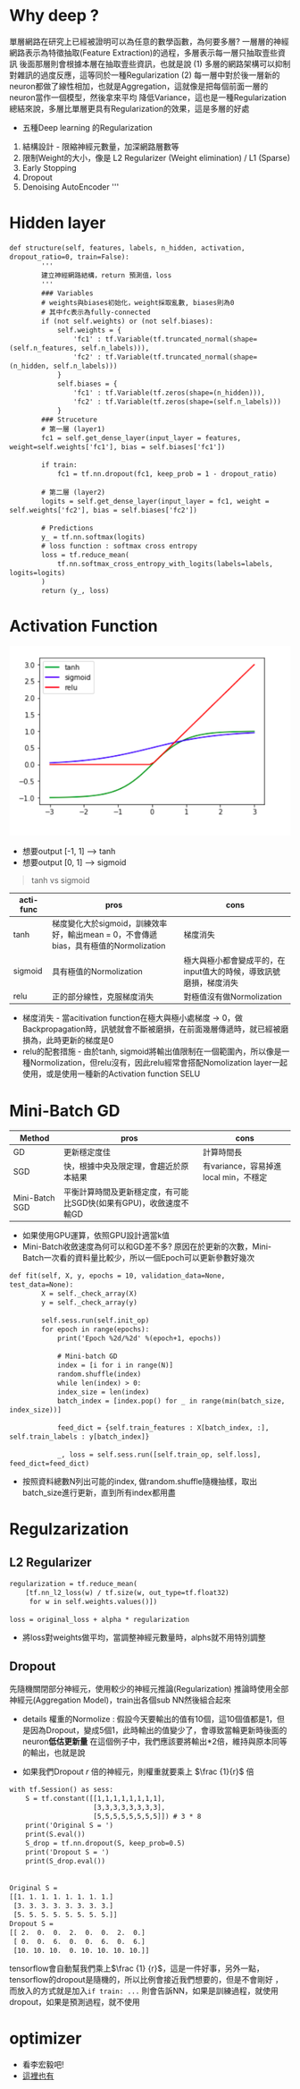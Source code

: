 # Why deep ? 
單層網路在研究上已經被證明可以為任意的數學函數，為何要多層?
一層層的神經網路表示為特徵抽取(Feature Extraction)的過程，多層表示每一層只抽取壹些資訊
後面那層則會根據本層在抽取壹些資訊，也就是說
(1) 多層的網路架構可以抑制對雜訊的過度反應，這等同於一種Regularization
(2) 每一層中對於後一層新的neuron都做了線性相加，也就是Aggregation，這就像是把每個前面一層的neuron當作一個模型，然後拿來平均
降低Variance，這也是一種Regularization
總結來說，多層比單層更具有Regularization的效果，這是多層的好處
* 五種Deep learning 的Regularization
1. 結構設計 - 限縮神經元數量，加深網路層數等
2. 限制Weight的大小，像是 L2 Regularizer (Weight elimination) / L1 (Sparse)
3. Early Stopping
4. Dropout
5. Denoising AutoEncoder
'''

# Hidden layer
```
def structure(self, features, labels, n_hidden, activation, dropout_ratio=0, train=False):
        '''
        建立神經網路結構，return 預測值，loss
        '''
        ### Variables
        # weights與biases初始化，weight採取亂數, biases則為0
        # 其中fc表示為fully-connected
        if (not self.weights) or (not self.biases):
            self.weights = {
                'fc1' : tf.Variable(tf.truncated_normal(shape=(self.n_features, self.n_labels))),
                'fc2' : tf.Variable(tf.truncated_normal(shape=(n_hidden, self.n_labels)))
            }
            self.biases = {
                'fc1' : tf.Variable(tf.zeros(shape=(n_hidden))),
                'fc2' : tf.Variable(tf.zeros(shape=(self.n_labels)))
            }
        ### Struceture
        # 第一層 (layer1)
        fc1 = self.get_dense_layer(input_layer = features, weight=self.weights['fc1'], bias = self.biases['fc1'])

        if train:
            fc1 = tf.nn.dropout(fc1, keep_prob = 1 - dropout_ratio)
        
        # 第二層 (layer2)
        logits = self.get_dense_layer(input_layer = fc1, weight = self.weights['fc2'], bias = self.biases['fc2'])

        # Predictions
        y_ = tf.nn.softmax(logits)
        # loss function : softmax cross entropy
        loss = tf.reduce_mean(
            tf.nn.softmax_cross_entropy_with_logits(labels=labels, logits=logits)
        )
        return (y_, loss)
```
# Activation Function
<img src = './images/activation function (DNN_intro).png'></img>

* 想要output [-1, 1] --> tanh
* 想要output [0, 1] --> sigmoid
> tanh vs sigmoid 

|acti-func|pros|cons|
|---------|---|----|
|tanh|梯度變化大於sigmoid，訓練效率好，輸出mean = 0，不會傳遞bias，具有極值的Normolization|梯度消失|
|sigmoid|具有極值的Normolization|極大與極小都會變成平的，在input值大的時候，導致訊號磨損，梯度消失|
|relu|正的部分線性，克服梯度消失|對極值沒有做Normolization|
* 梯度消失 - 當acitivation function在極大與極小處梯度 -> 0，做Backpropagation時，訊號就會不斷被磨損，在前面幾層傳遞時，就已經被磨損為，此時更新的梯度是0
* relu的配套措施 - 由於tanh, sigmoid將輸出值限制在一個範圍內，所以像是一種Normolization，但relu沒有，因此relu經常會搭配Nomolization layer一起使用，或是使用一種新的Activation function SELU
  
# Mini-Batch GD

|Method|pros|cons|
|------|----|----|
|GD|更新穩定度佳|計算時間長|
|SGD|快，根據中央及限定理，會趨近於原本結果|有variance，容易掉進local min，不穩定|
|Mini-Batch SGD|平衡計算時間及更新穩定度，有可能比SGD快(如果有GPU)，收斂速度不輸GD||

* 如果使用GPU運算，依照GPU設計適當k值
* Mini-Batch收斂速度為何可以和GD差不多?
  原因在於更新的次數，Mini-Batch一次看的資料量比較少，所以一個Epoch可以更新參數好幾次

```
def fit(self, X, y, epochs = 10, validation_data=None, test_data=None):
        X = self._check_array(X)
        y = self._check_array(y)

        self.sess.run(self.init_op)
        for epoch in range(epochs):
            print('Epoch %2d/%2d' %(epoch+1, epochs))

            # Mini-batch GD
            index = [i for i in range(N)]
            random.shuffle(index)
            while len(index) > 0:
            index_size = len(index)
            batch_index = [index.pop() for _ in range(min(batch_size, index_size))]

            feed_dict = {self.train_features : X[batch_index, :], self.train_labels : y[batch_index]}

            _, loss = self.sess.run([self.train_op, self.loss], feed_dict=feed_dict)      
```
* 按照資料總數N列出可能的index, 做random.shuffle隨機抽樣，取出batch_size進行更新，直到所有index都用盡

# Regulzarization
## L2 Regularizer
```
regularization = tf.reduce_mean(
    [tf.nn_l2_loss(w) / tf.size(w, out_type=tf.float32)
     for w in self.weights.values()])

loss = original_loss + alpha * regularization
```
* 將loss對weights做平均，當調整神經元數量時，alphs就不用特別調整
## Dropout
先隨機關閉部分神經元，使用較少的神經元推論(Regularization)
推論時使用全部神經元(Aggregation Model)，train出各個sub NN然後組合起來
* details 權重的Normolize : 
假設今天要輸出的值有10個，這10個值都是1，但是因為Dropout，變成5個1，此時輸出的值變少了，會導致當輪更新時後面的neuron**低估更新量**
在這個例子中，我們應該要將輸出*2倍，維持與原本同等的輸出，也就是說

* 如果我們Dropout $r$ 倍的神經元，則權重就要乘上 $\frac {1}{r}$ 倍
  
```
with tf.Session() as sess:
    S = tf.constant([[1,1,1,1,1,1,1,1],
                     [3,3,3,3,3,3,3,3],
                     [5,5,5,5,5,5,5,5]]) # 3 * 8
    print('Original S = ')
    print(S.eval())
    S_drop = tf.nn.dropout(S, keep_prob=0.5)
    print('Dropout S = ')
    print(S_drop.eval())


Original S =
[[1. 1. 1. 1. 1. 1. 1. 1.]
 [3. 3. 3. 3. 3. 3. 3. 3.]
 [5. 5. 5. 5. 5. 5. 5. 5.]]
Dropout S =
[[ 2.  0.  0.  2.  0.  0.  2.  0.]
 [ 0.  0.  6.  0.  0.  6.  0.  6.]
 [10. 10. 10.  0. 10. 10. 10. 10.]]
```
tensorflow會自動幫我們乘上$\frac {1} {r}$，這是一件好事，另外一點，tensorflow的dropout是隨機的，所以比例會接近我們想要的，但是不會剛好
，而放入的方式就是加入`if train: ...`
則會告訴NN，如果是訓練過程，就使用dropout，如果是預測過程，就不使用

# optimizer
* 看李宏毅吧!
* [這裡也有](http://ruder.io/optimizing-gradient-descent/)
